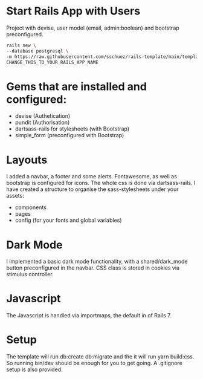 # Start Rails App with Users
Project with devise, user model (email, admin:boolean) and bootstrap preconfigured.
```bash
rails new \
--database postgresql \
-m https://raw.githubusercontent.com/sschuez/rails-template/main/template.rb \
CHANGE_THIS_TO_YOUR_RAILS_APP_NAME
```

# Gems that are installed and configured:
* devise (Authetication)
* pundit (Authorisation)
* dartsass-rails for stylesheets (with Bootstrap)
* simple_form (preconfigured with Bootstrap)

# Layouts
I added a navbar, a footer and some alerts. Fontawesome, as well as bootstrap is configured for icons.
The whole css is done via dartsass-rails. I have created a structure to organise the sass-stylesheets under your assets: 
* components 
* pages
* config (for your fonts and global variables)

# Dark Mode
I implemented a basic dark mode functionality, with a shared/dark_mode button preconfigured in the navbar. CSS class is stored in cookies via stimulus controller.

# Javascript
The Javascript is handled via importmaps, the default in of Rails 7.

# Setup
The template will run db:create db:migrate and the it will run yarn build:css. So running bin/dev should be enough for you to get going.
A .gitignore setup is also provided.
